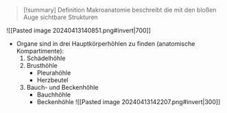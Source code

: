 > [!summary] Definition
>  Makroanatomie beschreibt die mit den bloßen Auge sichtbare Strukturen

![[Pasted image 20240413140851.png#invert|700]]
- Organe sind in drei Hauptkörperhöhlen zu finden (anatomische Kompartimente):
	1. Schädelhöhle 
	2. Brusthöhle 
		- Pleurahöhle 
		- Herzbeutel 
	3. Bauch- und Beckenhöhle 
		- Bauchhöhle 
		- Beckenhöhle
![[Pasted image 20240413142207.png#invert|300]]